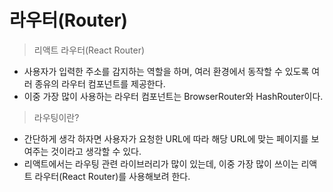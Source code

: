 # 라우터(Router)
 

> 리액트 라우터(React Router)

- 사용자가 입력한 주소를 감지하는 역할을 하며, 여러 환경에서 동작할 수 있도록 여러 종유의 라우터 컴포넌트를 제공한다.
- 이중 가장 많이 사용하는 라우터 컴포넌트는 BrowserRouter와 HashRouter이다.

> 라우팅이란?

- 간단하게 생각 하자면 사용자가 요청한 URL에 따라 해당 URL에 맞는 페이지를 보여주는 것이라고 생각할 수 있다.
- 리액트에서는 라우팅 관련 라이브러리가 많이 있는데, 이중 가장 많이 쓰이는 리액트 라우터(React Router)를 사용해보려 한다.